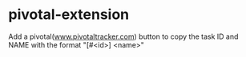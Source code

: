 # pivotal-extension
Add a pivotal(www.pivotaltracker.com) button to copy the task ID and NAME with the format "[#&lt;id>] &lt;name>"
